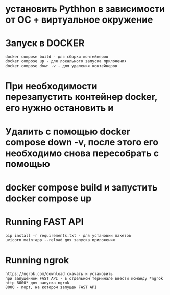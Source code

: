 # установить Pythhon в зависимости от ОС + виртуальное окружение



# Запуск в DOCKER
    docker compose build - для сборки контейнеров
    docker compose up - для локального запуска приложения
    docker compose down -v - для удаления контейнеров 
# При необходимости перезапустить контейнер docker, его нужно остановить и
# Удалить с помощью docker compose down -v, после этого его необходимо снова пересобрать с помощью
# docker compose build и запустить docker compose up




# Running FAST API
    pip install -r requirements.txt - для установки пакетов 
    uvicorn main:app --reload для запуска приложения


# Running ngrok
    https://ngrok.com/download скачать и установить
    при запущенном FAST API - в отдельном терминале ввести команду *ngrok http 8000* для запуска ngrok
    8000 - порт, на котором запущен FAST API